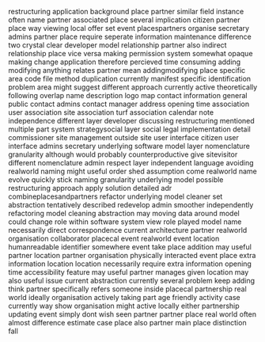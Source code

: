 restructuring application background place partner similar field instance often name partner associated place several implication citizen partner place way viewing local offer set event placespartners organise secretary admins partner place require seperate information maintenance difference two crystal clear developer model relationship partner also indirect relationship place vice versa making permission system somewhat opaque making change application therefore percieved time consuming adding modifying anything relates partner mean addingmodifying place specific area code file method duplication currently manifest specific identification problem area might suggest different approach currently active theoretically following overlap name description logo map contact information general public contact admins contact manager address opening time association user association site association turf association calendar note independence different layer developer discussing restructuring mentioned multiple part system strategysocial layer social legal implementation detail commissioner site management outside site user interface citizen user interface admins secretary underlying software model layer nomenclature granularity although would probably counterproductive give sitevisitor different nomenclature admin respect layer independent language avoiding realworld naming might useful order shed assumption come realworld name evolve quickly stick naming granularity underlying model possible restructuring approach apply solution detailed adr combineplacesandpartners refactor underlying model cleaner set abstraction tentatively described redevelop admin smoother independently refactoring model cleaning abstraction may moving data around model could change role within software system view role played model name necessarily direct correspondence current architecture partner realworld organisation collaborator placecal event realworld event location humanreadable identifier somewhere event take place addition may useful partner location partner organisation physically interacted event place extra information location location necessarily require extra information opening time accessibility feature may useful partner manages given location may also useful issue current abstraction currently several problem keep adding think partner specifically refers someone inside placecal partnership real world ideally organisation actively taking part age friendly activity case currently way show organisation might active locally either partnership updating event simply dont wish seen partner partner place real world often almost difference estimate case place also partner main place distinction fall